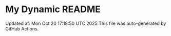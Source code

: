 # My Dynamic README
Updated at: Mon Oct 20 17:18:50 UTC 2025
This file was auto-generated by GitHub Actions.
